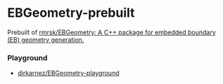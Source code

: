 EBGeometry-prebuilt
===================
Prebuilt of [rmrsk/EBGeometry: A C++ package for embedded boundary (EB) geometry generation.](https://github.com/rmrsk/EBGeometry)

### Playground
- [dirkarnez/EBGeometry-playground](https://github.com/dirkarnez/EBGeometry-playground)